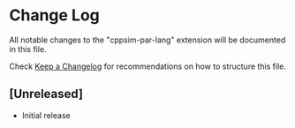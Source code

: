 # Change Log

All notable changes to the "cppsim-par-lang" extension will be documented in this file.

Check [Keep a Changelog](http://keepachangelog.com/) for recommendations on how to structure this file.

## [Unreleased]

- Initial release